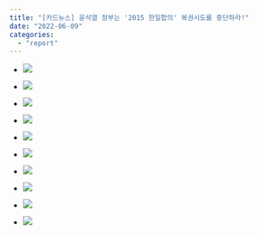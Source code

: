 ```yaml
---
title: "[카드뉴스] 윤석열 정부는 '2015 한일합의' 복권시도를 중단하라!"
date: "2022-06-09"
categories: 
  - "report"
---
```


- ![](https://r2.womenandwar.net/2022/06/001-1-1024x1024.png)
    
- ![](https://r2.womenandwar.net/2022/06/002-1-1024x1024.png)
    
- ![](https://r2.womenandwar.net/2022/06/003-1-1024x1024.png)
    
- ![](https://r2.womenandwar.net/2022/06/004-1-1024x1024.png)
    
- ![](https://r2.womenandwar.net/2022/06/005-1-1024x1024.png)
    
- ![](https://r2.womenandwar.net/2022/06/006-1024x1024.png)
    
- ![](https://r2.womenandwar.net/2022/06/007-1024x1024.png)
    
- ![](https://r2.womenandwar.net/2022/06/008-1024x1024.png)
    
- ![](https://r2.womenandwar.net/2022/06/009-1024x1024.png)
    
- ![](https://r2.womenandwar.net/2022/06/010-1024x1024.png)
